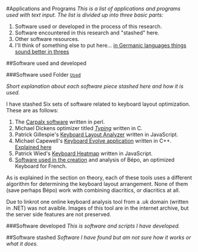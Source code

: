 #Applications and Programs
_This is a list of applications and programs used with text input. The list is divided up into three basic parts:_
 1. Software used or developed in the process of this research.
 2. Software encountered in this research and "stashed" here.
 3. Other software resources.
 4. I'll think of something else to put here... [in Germanic languages things sound better in threes](http://en.wikipedia.org/wiki/Rule_of_three_(writing))
 
 
##Software used and developed
 
###Software used
Folder [`Used`](/Methodology/applications-and-programs/Used)
 
_Short explanation about each software piece stashed here and how it is used._

I have stashed Six sets of software related to keyboard layout optimization. These are as follows:

1. The [Carpalx software](http://mkweb.bcgsc.ca/carpalx/) written in perl.
2. Michael Dickens optimizer titled [_Typing_](https://github.com/michaeldickens/Typing) written in C.
3. Patrick Gillespie's [Keyboard Layout Analyzer](https://github.com/patorjk/keyboard-layout-analyzer) written in JavaScript.
4. Michael Capewell's [Keyboard Evolve application](http://keyboardevolve.sourceforge.net/) written in C++. [Explained here](http://www.michaelcapewell.com/programming/keyboardevolve.htm)
5. Patrick Wied's [Keyboard Heatmap](https://github.com/pa7/Keyboard-Heatmap) written in JavaScript.
6. [Software used in the creation](http://bepo.fr/wiki/) and analysis of Bépo, an optimized Keyboard for French.

As is explained in the section on theory, each of these tools uses a different algorithm for determining the keyboard layout arrangement. None of them (save perhaps Bépo) work with combining diacritics, or diacritics at all.

Due to linkrot one online keyboard analysis tool from a .uk domain (written in .NET) was not avaible. Images of this tool are in the internet archive, but the server side features are not preserved.
 
 ###Software developed
 _This is software and scripts I have developed._
 
 ##Software stashed
_Software I have found but am not sure how it works or what it does._

